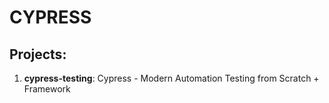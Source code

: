 # CYPRESS

## Projects:

1. **cypress-testing**: Cypress - Modern Automation Testing from Scratch + Framework

